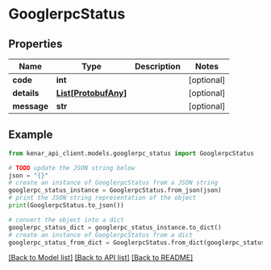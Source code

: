 # GooglerpcStatus


## Properties

Name | Type | Description | Notes
------------ | ------------- | ------------- | -------------
**code** | **int** |  | [optional] 
**details** | [**List[ProtobufAny]**](ProtobufAny.md) |  | [optional] 
**message** | **str** |  | [optional] 

## Example

```python
from kenar_api_client.models.googlerpc_status import GooglerpcStatus

# TODO update the JSON string below
json = "{}"
# create an instance of GooglerpcStatus from a JSON string
googlerpc_status_instance = GooglerpcStatus.from_json(json)
# print the JSON string representation of the object
print(GooglerpcStatus.to_json())

# convert the object into a dict
googlerpc_status_dict = googlerpc_status_instance.to_dict()
# create an instance of GooglerpcStatus from a dict
googlerpc_status_from_dict = GooglerpcStatus.from_dict(googlerpc_status_dict)
```
[[Back to Model list]](../README.md#documentation-for-models) [[Back to API list]](../README.md#documentation-for-api-endpoints) [[Back to README]](../README.md)


